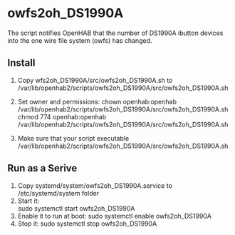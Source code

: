 # owfs2oh_DS1990A
The script notifies OpenHAB that the number of DS1990A ibutton devices into the one wire file system (owfs) has changed.

## Install  
1.  Copy wfs2oh_DS1990A/src/owfs2oh_DS1990A.sh to 
   /var/lib/openhab2/scripts/owfs2oh_DS1990A/src/owfs2oh_DS1990A.sh
   
2.  Set owner and permissions:
      chown openhab:openhab /var/lib/openhab2/scripts/owfs2oh_DS1990A/src/owfs2oh_DS1990A.sh
      chmod 774  openhab:openhab /var/lib/openhab2/scripts/owfs2oh_DS1990A/src/owfs2oh_DS1990A.sh

3.  Make sure that your script executable
    /var/lib/openhab2/scripts/owfs2oh_DS1990A/src/owfs2oh_DS1990A.sh
    
    
## Run as a Serive
1.  Copy systemd/system/owfs2oh_DS1990A.service  to 
    /etc/systemd/system folder
2.  Start it:	
	    sudo systemctl start owfs2oh_DS1990A
3.  Enable it to run at boot:
	    sudo systemctl enable owfs2oh_DS1990A
4.  Stop it:
	    sudo systemctl stop owfs2oh_DS1990A
